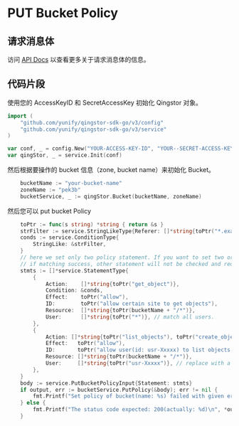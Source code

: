 # PUT Bucket Policy

## 请求消息体

访问 [API Docs](https://docs.qingcloud.com/qingstor/api/bucket/policy/put_policy.html) 以查看更多关于请求消息体的信息。

## 代码片段

使用您的 AccessKeyID 和 SecretAccessKey 初始化 Qingstor 对象。

```go
import (
	"github.com/yunify/qingstor-sdk-go/v3/config"
	"github.com/yunify/qingstor-sdk-go/v3/service"
)

var conf, _ = config.New("YOUR-ACCESS-KEY-ID", "YOUR--SECRET-ACCESS-KEY")
var qingStor, _ = service.Init(conf)
```

然后根据要操作的 bucket 信息（zone, bucket name）来初始化 Bucket。

```go
	bucketName := "your-bucket-name"
	zoneName := "pek3b"
	bucketService, _ := qingStor.Bucket(bucketName, zoneName)
```

然后您可以 put bucket Policy

```go
	toPtr := func(s string) *string { return &s }
	strFilter := service.StringLikeType{Referer: []*string{toPtr("*.example1.com"), toPtr("*.example2.com")}}
	conds := service.ConditionType{
		StringLike: &strFilter,
	}
	// here we set only two policy statement. If you want to set two or more, notice that request will be matched by sort order.
	// if matching success, other statement will not be checked and request will be executed.
	stmts := []*service.StatementType{
		{
			Action:    []*string{toPtr("get_object")},
			Condition: &conds,
			Effect:    toPtr("allow"),
			ID:        toPtr("allow certain site to get objects"),
			Resource:  []*string{toPtr(bucketName + "/*")},
			User:      []*string{toPtr("*")}, // match all users.
		},
		{
			Action: []*string{toPtr("list_objects"), toPtr("create_object")},
			Effect:   toPtr("allow"),
			ID:       toPtr("allow user(id: usr-Xxxxx) to list objects and create objects"),
			Resource: []*string{toPtr(bucketName + "/*")},
			User:     []*string{toPtr("usr-Xxxxx")}, // replace with a real user.
		},
	}
	body := service.PutBucketPolicyInput{Statement: stmts}
	if output, err := bucketService.PutPolicy(&body); err != nil {
		fmt.Printf("Set policy of bucket(name: %s) failed with given error: %s\n", bucketName, err)
	} else {
		fmt.Printf("The status code expected: 200(actually: %d)\n", *output.StatusCode)
	}
```